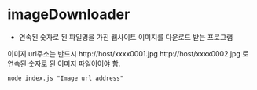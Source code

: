 # imageDownloader
* 연속된 숫자로 된 파일명을 가진 웹사이트 이미지를 다운로드 받는 프로그램

이미지 url주소는 반드시 
http://host/xxxx0001.jpg
http://host/xxxx0002.jpg 로 연속된 숫자로 된 이미지 파일이어야 함.

```
node index.js "Image url address"
```
